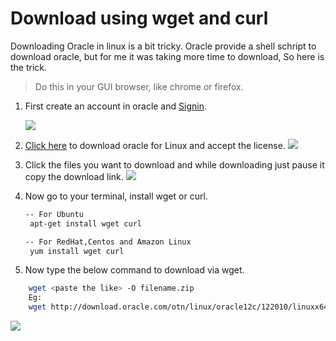 # Download using wget and curl

Downloading Oracle in linux is a bit tricky. Oracle provide a shell schript to download oracle, but for me it was taking more time to download, So here is the trick. 

> Do this in your GUI browser, like chrome or firefox.

1. First create an account in oracle and [Signin](https://login.oracle.com/mysso/signon.jsp).

	![](https://github.com/SqlAdmin/Oracle_CheatSheet/blob/master/Images/Oracle%20download-signin.png)

1. [Click here](http://www.oracle.com/technetwork/database/enterprise-edition/downloads/index.html) to download oracle for Linux and accept the license. 
	![](https://github.com/SqlAdmin/Oracle_CheatSheet/blob/master/Images/Oracle%20download-downlaod%20file.png)

2. Click the files you want to download and while downloading just pause it copy the download link.
	![](https://github.com/SqlAdmin/Oracle_CheatSheet/blob/master/Images/Oracle%20download-copy%20link.png)

3. Now go to your terminal, install wget or curl. 

	```sh 
   -- For Ubuntu
	 apt-get install wget curl

	-- For RedHat,Centos and Amazon Linux
	 yum install wget curl	


4. Now type the below command to download via wget. 

```sh 
    wget <paste the like> -O filename.zip
    Eg: 
    wget http://download.oracle.com/otn/linux/oracle12c/122010/linuxx64_12201_database.zip?AuthParam=111111111_cb3a26b3a63c89b4405a1e32822d19fc -O file1.zip
```


![](https://github.com/SqlAdmin/Oracle_CheatSheet/blob/master/Images/Oracledownload-wget.png)